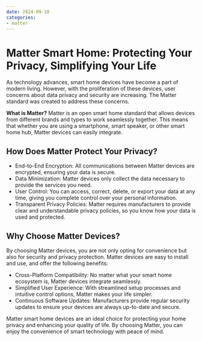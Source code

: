```yaml
---
date: 2024-09-10
categories:
- matter
---
```


# Matter Smart Home: Protecting Your Privacy, Simplifying Your Life

As technology advances, smart home devices have become a part of modern living. However, with the proliferation of these devices, user concerns about data privacy and security are increasing. The Matter standard was created to address these concerns.
<!-- more -->
**What is Matter?** Matter is an open smart home standard that allows devices from different brands and types to work seamlessly together. This means that whether you are using a smartphone, smart speaker, or other smart home hub, Matter devices can easily integrate.

## How Does Matter Protect Your Privacy?

* End-to-End Encryption: All communications between Matter devices are encrypted, ensuring your data is secure.
* Data Minimization: Matter devices only collect the data necessary to provide the services you need.
* User Control: You can access, correct, delete, or export your data at any time, giving you complete control over your personal information.
* Transparent Privacy Policies: Matter requires manufacturers to provide clear and understandable privacy policies, so you know how your data is used and protected.

## Why Choose Matter Devices?

By choosing Matter devices, you are not only opting for convenience but also for security and privacy protection. Matter devices are easy to install and use, and offer the following benefits:

* Cross-Platform Compatibility: No matter what your smart home ecosystem is, Matter devices integrate seamlessly.
* Simplified User Experience: With streamlined setup processes and intuitive control options, Matter makes your life simpler.
* Continuous Software Updates: Manufacturers provide regular security updates to ensure your devices are always up-to-date and secure.

Matter smart home devices are an ideal choice for protecting your home privacy and enhancing your quality of life. By choosing Matter, you can enjoy the convenience of smart technology with peace of mind.
